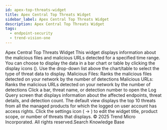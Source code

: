 ```yaml
---
id: apex-top-threats-widget
title: Apex Central Top Threats Widget
sidebar_label: Apex Central Top Threats Widget
description: Apex Central Top Threats Widget
tags:
  - endpoint-security
  - trend-vision-one
---
```


 Apex Central Top Threats Widget This widget displays information about the malicious files and malicious URLs detected for a specified time range. You can choose to display the data in a bar chart or table by clicking the display icons (). Use the drop-down list above the chart/table to select the type of threat data to display. Malicious Files: Ranks the malicious files detected on your network by the number of detections Malicious URLs: Ranks the malicious URLs detected on your network by the number of detections Click a bar, threat name, or detection number to open the Log Query screen that displays information about the affected endpoints, threat details, and detection count. The default view displays the top 10 threats from all the managed products for which the logged on user account has access rights. Click the settings icon ( → ) to edit the widget title, product scope, or number of threats that displays. © 2025 Trend Micro Incorporated. All rights reserved.Search Knowledge Base